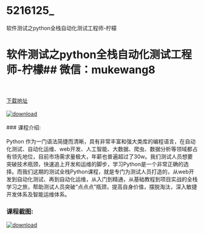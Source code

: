 # 5216125_
软件测试之python全栈自动化测试工程师-柠檬
# 软件测试之python全栈自动化测试工程师-柠檬## 微信：mukewang8
<br/></br>[下载地址](http://www.36tz.cn/article/5216125 "下载地址")
<br/></br>[![download](http://36tz.cn/muke_img/2020_11_2-38-300x165.png "下载地址")](http://www.36tz.cn/article/5216125 "下载地址")
<br/></br>### 课程介绍:<br/></br>Python 作为一门语法简捷而清晰，具有非常丰富和强大类库的编程语言，在自动化测试、自动化运维、web开发、人工智能、大数据、爬虫、数据分析等领域都占有领先地位，目前市场需求量极大，年薪也普遍超过了30w。我们测试人员想要突破技术瓶颈，快速追上开发和运维的脚步，学习Python是一个非常正确的选择。而我们这期的测试全栈Python课程，就是专门为测试人员打造的，从web开发到自动化测试、再到自动化运维，从入门到精通，从基础教程到项目实战的全栈学习之旅，帮助测试人员突破“点点点”瓶颈，提高自身价值，摆脱淘汰，深入敏捷开发体系及智能运维体系。

### 课程截图:
[![download](http://36tz.cn/muke_img/2020_11_1-38.png "下载地址")](http://www.36tz.cn/article/5216125 "下载地址")
